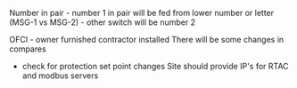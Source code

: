 Number in pair - number 1 in pair will be fed from lower number or letter (MSG-1 vs MSG-2) - other switch will be number 2

OFCI - owner furnished contractor installed
There will be some changes in compares
- check for protection set point changes
Site should provide IP's for RTAC and modbus servers